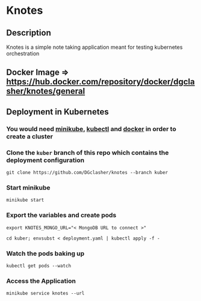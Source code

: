# Knotes

## Description

Knotes is a simple note taking application meant for testing kubernetes orchestration

## Docker Image => https://hub.docker.com/repository/docker/dgclasher/knotes/general

## Deployment in Kubernetes

### You would need [minikube](https://minikube.sigs.k8s.io/docs/start/), [kubectl](https://kubernetes.io/docs/tasks/tools/install-kubectl-linux/) and [docker](https://docs.docker.com/engine/install/) in order to create a cluster

### Clone the `kuber` branch of this repo which contains the deployment configuration
```
git clone https://github.com/DGclasher/knotes --branch kuber
```

### Start minikube
```
minikube start
```

### Export the variables and create pods
```
export KNOTES_MONGO_URL="< MongoDB URL to connect >"
```
```
cd kuber; envsubst < deployment.yaml | kubectl apply -f -
```

### Watch the pods baking up
```
kubectl get pods --watch
```

### Access the Application
```
minikube service knotes --url
```

